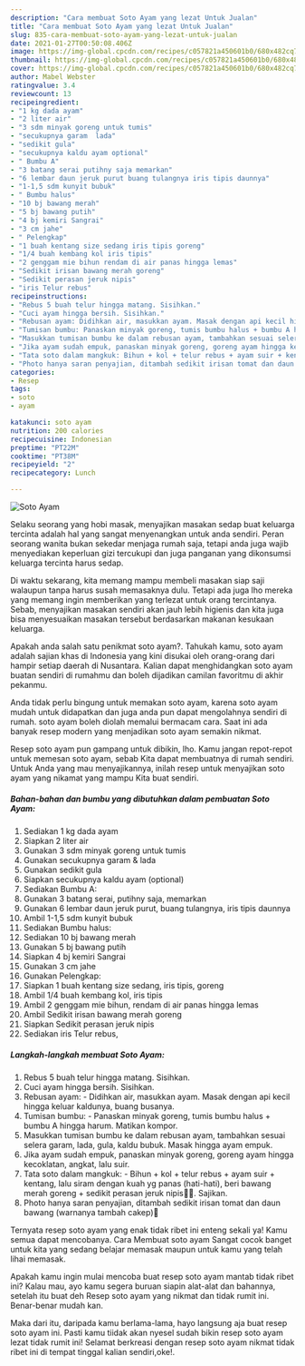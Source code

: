 ```yaml
---
description: "Cara membuat Soto Ayam yang lezat Untuk Jualan"
title: "Cara membuat Soto Ayam yang lezat Untuk Jualan"
slug: 835-cara-membuat-soto-ayam-yang-lezat-untuk-jualan
date: 2021-01-27T00:50:08.406Z
image: https://img-global.cpcdn.com/recipes/c057821a450601b0/680x482cq70/soto-ayam-foto-resep-utama.jpg
thumbnail: https://img-global.cpcdn.com/recipes/c057821a450601b0/680x482cq70/soto-ayam-foto-resep-utama.jpg
cover: https://img-global.cpcdn.com/recipes/c057821a450601b0/680x482cq70/soto-ayam-foto-resep-utama.jpg
author: Mabel Webster
ratingvalue: 3.4
reviewcount: 13
recipeingredient:
- "1 kg dada ayam"
- "2 liter air"
- "3 sdm minyak goreng untuk tumis"
- "secukupnya garam  lada"
- "sedikit gula"
- "secukupnya kaldu ayam optional"
- " Bumbu A"
- "3 batang serai putihny saja memarkan"
- "6 lembar daun jeruk purut buang tulangnya iris tipis daunnya"
- "1-1,5 sdm kunyit bubuk"
- " Bumbu halus"
- "10 bj bawang merah"
- "5 bj bawang putih"
- "4 bj kemiri Sangrai"
- "3 cm jahe"
- " Pelengkap"
- "1 buah kentang size sedang iris tipis goreng"
- "1/4 buah kembang kol iris tipis"
- "2 genggam mie bihun rendam di air panas hingga lemas"
- "Sedikit irisan bawang merah goreng"
- "Sedikit perasan jeruk nipis"
- "iris Telur rebus"
recipeinstructions:
- "Rebus 5 buah telur hingga matang. Sisihkan."
- "Cuci ayam hingga bersih. Sisihkan."
- "Rebusan ayam: Didihkan air, masukkan ayam. Masak dengan api kecil hingga keluar kaldunya, buang busanya."
- "Tumisan bumbu: Panaskan minyak goreng, tumis bumbu halus + bumbu A hingga harum. Matikan kompor."
- "Masukkan tumisan bumbu ke dalam rebusan ayam, tambahkan sesuai selera garam, lada, gula, kaldu bubuk. Masak hingga ayam empuk."
- "Jika ayam sudah empuk, panaskan minyak goreng, goreng ayam hingga kecoklatan, angkat, lalu suir."
- "Tata soto dalam mangkuk: Bihun + kol + telur rebus + ayam suir + kentang, lalu siram dengan kuah yg panas (hati-hati), beri bawang merah goreng + sedikit perasan jeruk nipis🤤🤤. Sajikan."
- "Photo hanya saran penyajian, ditambah sedikit irisan tomat dan daun bawang (warnanya tambah cakep)🤩"
categories:
- Resep
tags:
- soto
- ayam

katakunci: soto ayam 
nutrition: 200 calories
recipecuisine: Indonesian
preptime: "PT22M"
cooktime: "PT38M"
recipeyield: "2"
recipecategory: Lunch

---
```



![Soto Ayam](https://img-global.cpcdn.com/recipes/c057821a450601b0/680x482cq70/soto-ayam-foto-resep-utama.jpg)

Selaku seorang yang hobi masak, menyajikan masakan sedap buat keluarga tercinta adalah hal yang sangat menyenangkan untuk anda sendiri. Peran seorang  wanita bukan sekedar menjaga rumah saja, tetapi anda juga wajib menyediakan keperluan gizi tercukupi dan juga panganan yang dikonsumsi keluarga tercinta harus sedap.

Di waktu  sekarang, kita memang mampu membeli masakan siap saji walaupun tanpa harus susah memasaknya dulu. Tetapi ada juga lho mereka yang memang ingin memberikan yang terlezat untuk orang tercintanya. Sebab, menyajikan masakan sendiri akan jauh lebih higienis dan kita juga bisa menyesuaikan masakan tersebut berdasarkan makanan kesukaan keluarga. 



Apakah anda salah satu penikmat soto ayam?. Tahukah kamu, soto ayam adalah sajian khas di Indonesia yang kini disukai oleh orang-orang dari hampir setiap daerah di Nusantara. Kalian dapat menghidangkan soto ayam buatan sendiri di rumahmu dan boleh dijadikan camilan favoritmu di akhir pekanmu.

Anda tidak perlu bingung untuk memakan soto ayam, karena soto ayam mudah untuk didapatkan dan juga anda pun dapat mengolahnya sendiri di rumah. soto ayam boleh diolah memalui bermacam cara. Saat ini ada banyak resep modern yang menjadikan soto ayam semakin nikmat.

Resep soto ayam pun gampang untuk dibikin, lho. Kamu jangan repot-repot untuk memesan soto ayam, sebab Kita dapat membuatnya di rumah sendiri. Untuk Anda yang mau menyajikannya, inilah resep untuk menyajikan soto ayam yang nikamat yang mampu Kita buat sendiri.

<!--inarticleads1-->

##### Bahan-bahan dan bumbu yang dibutuhkan dalam pembuatan Soto Ayam:

1. Sediakan 1 kg dada ayam
1. Siapkan 2 liter air
1. Gunakan 3 sdm minyak goreng untuk tumis
1. Gunakan secukupnya garam &amp; lada
1. Gunakan sedikit gula
1. Siapkan secukupnya kaldu ayam (optional)
1. Sediakan  Bumbu A:
1. Gunakan 3 batang serai, putihny saja, memarkan
1. Gunakan 6 lembar daun jeruk purut, buang tulangnya, iris tipis daunnya
1. Ambil 1-1,5 sdm kunyit bubuk
1. Sediakan  Bumbu halus:
1. Sediakan 10 bj bawang merah
1. Gunakan 5 bj bawang putih
1. Siapkan 4 bj kemiri Sangrai
1. Gunakan 3 cm jahe
1. Gunakan  Pelengkap:
1. Siapkan 1 buah kentang size sedang, iris tipis, goreng
1. Ambil 1/4 buah kembang kol, iris tipis
1. Ambil 2 genggam mie bihun, rendam di air panas hingga lemas
1. Ambil Sedikit irisan bawang merah goreng
1. Siapkan Sedikit perasan jeruk nipis
1. Sediakan iris Telur rebus,




<!--inarticleads2-->

##### Langkah-langkah membuat Soto Ayam:

1. Rebus 5 buah telur hingga matang. Sisihkan.
1. Cuci ayam hingga bersih. Sisihkan.
1. Rebusan ayam: - Didihkan air, masukkan ayam. Masak dengan api kecil hingga keluar kaldunya, buang busanya.
1. Tumisan bumbu: - Panaskan minyak goreng, tumis bumbu halus + bumbu A hingga harum. Matikan kompor.
1. Masukkan tumisan bumbu ke dalam rebusan ayam, tambahkan sesuai selera garam, lada, gula, kaldu bubuk. Masak hingga ayam empuk.
1. Jika ayam sudah empuk, panaskan minyak goreng, goreng ayam hingga kecoklatan, angkat, lalu suir.
1. Tata soto dalam mangkuk: - Bihun + kol + telur rebus + ayam suir + kentang, lalu siram dengan kuah yg panas (hati-hati), beri bawang merah goreng + sedikit perasan jeruk nipis🤤🤤. Sajikan.
1. Photo hanya saran penyajian, ditambah sedikit irisan tomat dan daun bawang (warnanya tambah cakep)🤩




Ternyata resep soto ayam yang enak tidak ribet ini enteng sekali ya! Kamu semua dapat mencobanya. Cara Membuat soto ayam Sangat cocok banget untuk kita yang sedang belajar memasak maupun untuk kamu yang telah lihai memasak.

Apakah kamu ingin mulai mencoba buat resep soto ayam mantab tidak ribet ini? Kalau mau, ayo kamu segera buruan siapin alat-alat dan bahannya, setelah itu buat deh Resep soto ayam yang nikmat dan tidak rumit ini. Benar-benar mudah kan. 

Maka dari itu, daripada kamu berlama-lama, hayo langsung aja buat resep soto ayam ini. Pasti kamu tiidak akan nyesel sudah bikin resep soto ayam lezat tidak rumit ini! Selamat berkreasi dengan resep soto ayam nikmat tidak ribet ini di tempat tinggal kalian sendiri,oke!.

